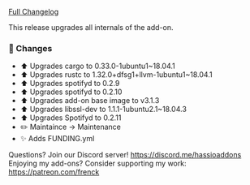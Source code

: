 [Full Changelog][changelog]

This release upgrades all internals of the add-on.

### :hammer: Changes

- :arrow_up: Upgrades cargo to 0.33.0-1ubuntu1~18.04.1
- :arrow_up: Upgrades rustc to 1.32.0+dfsg1+llvm-1ubuntu1~18.04.1
- :arrow_up: Upgrades spotifyd to 0.2.9
- :arrow_up: Upgrades spotifyd to 0.2.10
- :arrow_up: Upgrades add-on base image to v3.1.3
- :arrow_up: Upgrades libssl-dev to 1.1.1-1ubuntu2.1~18.04.3
- :arrow_up: Upgrades Spotifyd to 0.2.11
- :pencil2: Maintaince -> Maintenance
- :sparkles: Adds FUNDING.yml

[changelog]: https://github.com/hassio-addons/addon-spotify-connect/compare/v0.5.2...v0.6.0

Questions? Join our Discord server! https://discord.me/hassioaddons
Enjoying my add-ons? Consider supporting my work: https://patreon.com/frenck
